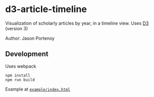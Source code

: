 # d3-article-timeline

Visualization of scholarly articles by year, in a timeline view. Uses [D3](http://www.d3js.org) (version 3)

Author: Jason Portenoy

## Development

Uses webpack
```
npm install
npm run build
```

Example at [`example/index.html`](example/index.html)

